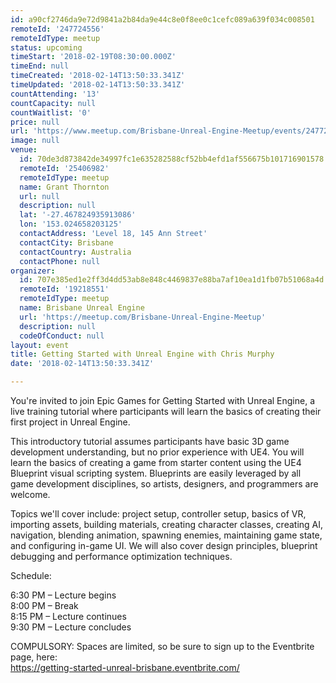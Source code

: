 ```yaml
---
id: a90cf2746da9e72d9841a2b84da9e44c8e0f8ee0c1cefc089a639f034c008501
remoteId: '247724556'
remoteIdType: meetup
status: upcoming
timeStart: '2018-02-19T08:30:00.000Z'
timeEnd: null
timeCreated: '2018-02-14T13:50:33.341Z'
timeUpdated: '2018-02-14T13:50:33.341Z'
countAttending: '13'
countCapacity: null
countWaitlist: '0'
price: null
url: 'https://www.meetup.com/Brisbane-Unreal-Engine-Meetup/events/247724556/'
image: null
venue:
  id: 70de3d873842de34997fc1e635282588cf52bb4efd1af556675b101716901578
  remoteId: '25406982'
  remoteIdType: meetup
  name: Grant Thornton
  url: null
  description: null
  lat: '-27.467824935913086'
  lon: '153.024658203125'
  contactAddress: 'Level 18, 145 Ann Street'
  contactCity: Brisbane
  contactCountry: Australia
  contactPhone: null
organizer:
  id: 707e385ed1e2ff3d4dd53ab8e848c4469837e88ba7af10ea1d1fb07b51068a4d
  remoteId: '19218551'
  remoteIdType: meetup
  name: Brisbane Unreal Engine
  url: 'https://meetup.com/Brisbane-Unreal-Engine-Meetup'
  description: null
  codeOfConduct: null
layout: event
title: Getting Started with Unreal Engine with Chris Murphy
date: '2018-02-14T13:50:33.341Z'

---
```

<p>You're invited to join Epic Games for Getting Started with Unreal Engine, a live training tutorial where participants will learn the basics of creating their first project in Unreal Engine.</p> <p>This introductory tutorial assumes participants have basic 3D game development understanding, but no prior experience with UE4. You will learn the basics of creating a game from starter content using the UE4 Blueprint visual scripting system. Blueprints are easily leveraged by all game development disciplines, so artists, designers, and programmers are welcome.</p> <p>Topics we'll cover include: project setup, controller setup, basics of VR, importing assets, building materials, creating character classes, creating AI, navigation, blending animation, spawning enemies, maintaining game state, and configuring in-game UI. We will also cover design principles, blueprint debugging and performance optimization techniques.</p> <p>Schedule:</p> <p>6:30 PM – Lecture begins<br/>8:00 PM – Break<br/>8:15 PM – Lecture continues<br/>9:30 PM – Lecture concludes</p> <p>COMPULSORY: Spaces are limited, so be sure to sign up to the Eventbrite page, here:<br/><a href="https://getting-started-unreal-brisbane.eventbrite.com/" class="linkified">https://getting-started-unreal-brisbane.eventbrite.com/</a></p>
